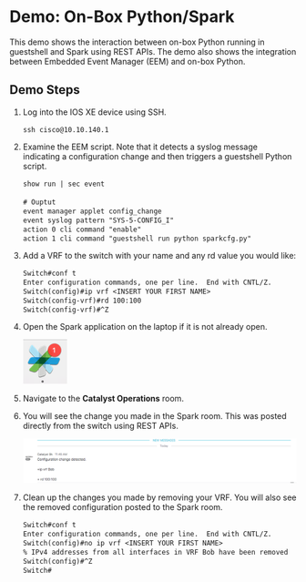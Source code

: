 # Demo:  On-Box Python/Spark

This demo shows the interaction between on-box Python running in guestshell and Spark using REST APIs.  The demo also shows the integration between Embedded Event Manager (EEM) and on-box Python.

##  Demo Steps

1.  Log into the IOS XE device using SSH.

		ssh cisco@10.10.140.1
		
1.  Examine the EEM script.  Note that it detects a syslog message indicating a configuration change and then triggers a guestshell Python script.
		
		show run | sec event
		
		# Ouptut
		event manager applet config_change
		event syslog pattern "SYS-5-CONFIG_I"
		action 0 cli command "enable"
		action 1 cli command "guestshell run python sparkcfg.py"
		
1.  Add a VRF to the switch with your name and any rd value you would like:
	
		Switch#conf t
		Enter configuration commands, one per line.  End with CNTL/Z.
		Switch(config)#ip vrf <INSERT YOUR FIRST NAME>
		Switch(config-vrf)#rd 100:100
		Switch(config-vrf)#^Z
		
1.  Open the Spark application on the laptop if it is not already open.

	![Link](sparkicon.png)

1.  Navigate to the **Catalyst Operations** room.

1.  You will see the change you made in the Spark room.  This was posted directly from the switch using REST APIs.

	![Link](sparkbot.png)
	
1.  Clean up the changes you made by removing your VRF.  You will also see the removed configuration posted to the Spark room.

		Switch#conf t
		Enter configuration commands, one per line.  End with CNTL/Z.
		Switch(config)#no ip vrf <INSERT YOUR FIRST NAME>
		% IPv4 addresses from all interfaces in VRF Bob have been removed
		Switch(config)#^Z
		Switch#
